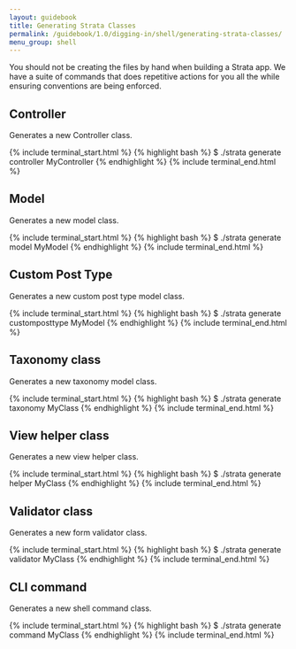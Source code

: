 ```yaml
---
layout: guidebook
title: Generating Strata Classes
permalink: /guidebook/1.0/digging-in/shell/generating-strata-classes/
menu_group: shell
---
```


You should not be creating the files by hand when building a Strata app. We have a suite of commands that does repetitive actions for you all the while ensuring conventions are being enforced.

## Controller

Generates a new Controller class.

{% include terminal_start.html %}
{% highlight bash %}
$ ./strata generate controller MyController
{% endhighlight %}
{% include terminal_end.html %}

## Model

Generates a new model class.

{% include terminal_start.html %}
{% highlight bash %}
$ ./strata generate model MyModel
{% endhighlight %}
{% include terminal_end.html %}

## Custom Post Type

Generates a new custom post type model class.

{% include terminal_start.html %}
{% highlight bash %}
$ ./strata generate customposttype MyModel
{% endhighlight %}
{% include terminal_end.html %}

## Taxonomy class

Generates a new taxonomy model class.

{% include terminal_start.html %}
{% highlight bash %}
$ ./strata generate taxonomy MyClass
{% endhighlight %}
{% include terminal_end.html %}

## View helper class

Generates a new view helper class.

{% include terminal_start.html %}
{% highlight bash %}
$ ./strata generate helper MyClass
{% endhighlight %}
{% include terminal_end.html %}

## Validator class

Generates a new form validator class.

{% include terminal_start.html %}
{% highlight bash %}
$ ./strata generate validator MyClass
{% endhighlight %}
{% include terminal_end.html %}

## CLI command

Generates a new shell command class.

{% include terminal_start.html %}
{% highlight bash %}
$ ./strata generate command MyClass
{% endhighlight %}
{% include terminal_end.html %}
